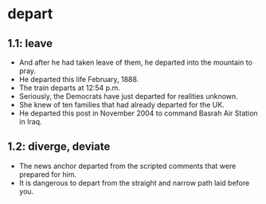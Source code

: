 # depart
## 1.1: leave

  *  And after he had taken leave of them, he departed into the mountain to pray.
  *  He departed this life February, 1888.
  *  The train departs at 12:54 p.m.
  *  Seriously, the Democrats have just departed for realities unknown.
  *  She knew of ten families that had already departed for the UK.
  *  He departed this post in November 2004 to command Basrah Air Station in Iraq.

## 1.2: diverge, deviate

  *  The news anchor departed from the scripted comments that were prepared for him.
  *  It is dangerous to depart from the straight and narrow path laid before you.
